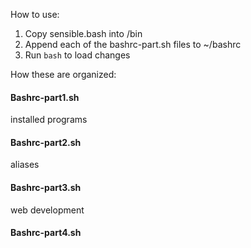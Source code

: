 How to use:
  1. Copy sensible.bash into /bin
  2. Append each of the bashrc-part.sh files to ~/bashrc
  3. Run `bash` to load changes

How these are organized:
  
#### Bashrc-part1.sh
  installed programs

#### Bashrc-part2.sh
  aliases

#### Bashrc-part3.sh
  web development

#### Bashrc-part4.sh

